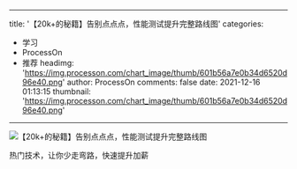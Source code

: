 
---
title: '【20k+的秘籍】告别点点点，性能测试提升完整路线图'
categories: 
 - 学习
 - ProcessOn
 - 推荐
headimg: 'https://img.processon.com/chart_image/thumb/601b56a7e0b34d6520d96e40.png'
author: ProcessOn
comments: false
date: 2021-12-16 01:13:15
thumbnail: 'https://img.processon.com/chart_image/thumb/601b56a7e0b34d6520d96e40.png'
---

<div>   
<img class="thumb" alt="【20k+的秘籍】告别点点点，性能测试提升完整路线图" src="https://img.processon.com/chart_image/thumb/601b56a7e0b34d6520d96e40.png" referrerpolicy="no-referrer">
<p>热门技术，让你少走弯路，快速提升加薪</p>  
</div>
            